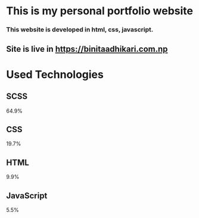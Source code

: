 # This is my personal portfolio website

### This website is developed in html, css, javascript.

## Site is live in https://binitaadhikari.com.np

# Used Technologies

## SCSS
64.9%
 
## CSS
19.7%
 
## HTML
9.9%
 
## JavaScript
5.5%
